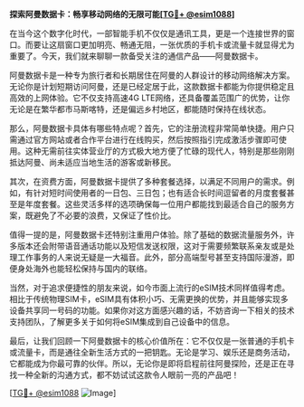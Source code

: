 **探索阿曼数据卡：畅享移动网络的无限可能[[TG💪+ @esim1088](https://t.me/s/esim1088)]**

在当今这个数字化时代，一部智能手机不仅仅是通讯工具，更是一个连接世界的窗口。而要让这扇窗口更加明亮、畅通无阻，一张优质的手机卡或流量卡就显得尤为重要了。今天，我们就来聊聊一款备受关注的通信产品——阿曼数据卡。

阿曼数据卡是一种专为旅行者和长期居住在阿曼的人群设计的移动网络解决方案。无论你是计划短期访问阿曼，还是已经定居于此，这款数据卡都能为你提供稳定且高效的上网体验。它不仅支持高速4G LTE网络，还具备覆盖范围广的优势，让你无论是在繁华都市马斯喀特，还是偏远乡村地区，都能随时保持在线状态。

那么，阿曼数据卡具体有哪些特点呢？首先，它的注册流程非常简单快捷。用户只需通过官方网站或者合作平台进行在线购买，然后按照指引完成激活步骤即可使用。这种无需前往实体营业厅的方式极大地方便了忙碌的现代人，特别是那些刚刚抵达阿曼、尚未适应当地生活的游客或新移民。

其次，在资费方面，阿曼数据卡提供了多种套餐选择，以满足不同用户的需求。例如，有针对短时间使用者的一日包、三日包；也有适合长时间逗留者的月度套餐甚至是年度套餐。这些灵活多样的选项确保每一位用户都能找到最适合自己的服务方案，既避免了不必要的浪费，又保证了性价比。

值得一提的是，阿曼数据卡还特别注重用户体验。除了基础的数据流量服务外，许多版本还会附带语音通话功能以及短信发送权限，这对于需要频繁联系亲友或是处理工作事务的人来说无疑是一大福音。此外，部分高端型号甚至支持国际漫游，即便身处海外也能轻松保持与国内的联络。

当然，对于追求便捷性的朋友来说，如今市面上流行的eSIM技术同样值得考虑。相比于传统物理SIM卡，eSIM具有体积小巧、无需更换的优势，并且能够实现多设备共享同一号码的功能。如果你对这方面感兴趣的话，不妨咨询一下相关的技术支持团队，了解更多关于如何将eSIM集成到自己设备中的信息。

最后，让我们回顾一下阿曼数据卡的核心价值所在：它不仅仅是一张普通的手机卡或流量卡，而是通往全新生活方式的一把钥匙。无论是学习、娱乐还是商务活动，它都能成为你最可靠的伙伴。所以，无论你是即将启程前往阿曼探险，还是正在寻找一种全新的沟通方式，都不妨试试这款令人眼前一亮的产品吧！

[[TG💪+ @esim1088](https://t.me/s/esim1088) ![Image](https://i.postimg.cc/4NQfJmqS/Snipaste-2025-05-13-00-14-12.png)]